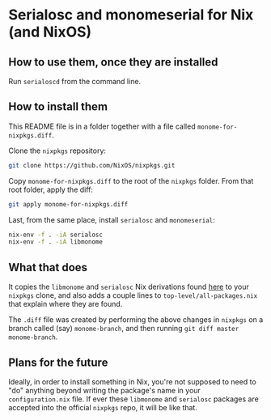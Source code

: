# Serialosc and monomeserial for Nix (and NixOS)


## How to use them, once they are installed

Run `serialoscd` from the command line.


## How to install them

This README file is in a folder together with a file called `monome-for-nixpkgs.diff`.

Clone the `nixpkgs` repository:
```bash
git clone https://github.com/NixOS/nixpkgs.git
```

Copy `monome-for-nixpkgs.diff` to the root of the `nixpkgs` folder. From that root folder, apply the diff:
```bash
git apply monome-for-nixpkgs.diff
```

Last, from the same place, install `serialosc` and `monomeserial`:
```bash
nix-env -f . -iA serialosc
nix-env -f . -iA libmonome
```


## What that does

It copies the `libmonome` and `serialosc` Nix derivations found [here](https://github.com/JeffreyBenjaminBrown/nixos-experiments/tree/master/custom-packages/_done) to your `nixpkgs` clone, and also adds a couple lines to `top-level/all-packages.nix` that explain where they are found.

The `.diff` file was created by performing the above changes in `nixpkgs` on a branch called (say) `monome-branch`, and then running `git diff master monome-branch`.


## Plans for the future

Ideally, in order to install something in Nix, you're not supposed to need to "do" anything beyond writing the package's name in your `configuration.nix` file. If ever these `libmonome` and `serialosc` packages are accepted into the official `nixpkgs` repo, it will be like that.

